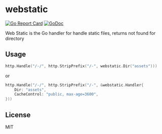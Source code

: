 # webstatic

[![Go Report Card](https://goreportcard.com/badge/github.com/moonrhythm/webstatic)](https://goreportcard.com/report/github.com/moonrhythm/webstatic)
[![GoDoc](https://godoc.org/github.com/moonrhythm/webstatic?status.svg)](https://godoc.org/github.com/moonrhythm/webstatic)

Web Static is the Go handler for handle static files,
returns not found for directory

## Usage

```go
http.Handle("/-/", http.StripPrefix("/-", webstatic.Dir("assets")))
```

or

```go
http.Handle("/-/", http.StripPrefix("/-", &webstatic.Handler{
    Dir: "assets",
    CacheControl: "public, max-age=3600",
}))
```

## License

MIT
